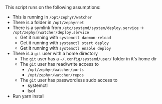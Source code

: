 This script runs on the following assumptions:

- This is running in `/opt/zephyr/watcher`
- There is a folder in `/opt/zephyrnet`
- There is a symlink from `/etc/systemd/system/deploy.service` -> `/opt/zephyr/watcher/deploy.service`
  - Get it running with `systemctl daemon-reload`
  - Get it running with `systemctl start deploy`
  - Get it running with `systemctl enable deploy`
- There is a `git` user with a home directory
  - The `git` user has a `~/.config/systemd/user/` folder in it's home dir
  - The `git` user has read/write access to
    - `/opt/zephyr/watcher/ports`
    - `/opt/zephyr/watcher/repos`
  - The `git` user has passwordless sudo access to
    - systemctl
    - lsof
- Run yarn install
